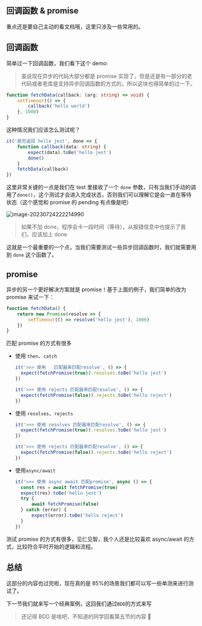 ## 回调函数 & promise

重点还是要自己主动的看文档哦，这里只涉及一些常用的。

## 回调函数

简单过一下回调函数，我们看下这个 demo:

> 虽说现在异步的代码大部分都是 promise 实现了，但是还是有一部分的老代码或者老库是支持异步回调函数的方式的，所以这块也得简单的过一下。

```ts
function fetchData(callback: (arg: string) => void) {
	setTimeout(() => {
		callback('hello world')
	}, 1000)
}
```

这种情况我们应该怎么测试呢？

```ts
it('是否返回 hello jest', done => {
	function callback(data: string) {
		expect(data).toBe('hello jest')
		done()
	}
	fetchData(callback)
})
```

这里非常关键的一点是我们在 test 里接收了一个 `done` 参数，只有当我们手动的调用了`done()`，这个测试才会进入完成状态，否则我们可以理解它是会一直在等待状态（这个感觉和 promise 的 pending 有点像是吧）

![image-20230724222214990](https://image.jimmyxuexue.top/img/202307242222095.png)

> 如果不加 done，程序会卡一段时间（等待）。从报错信息中也提示了我们，应该加上 done

这就是一个最重要的一个点，当我们需要测试一些异步回调函数时，我们就需要用到 `done` 这个函数了。

## promise

异步的另一个更好解决方案就是 promise！基于上面的例子，我们简单的改为 promise 来试一下：

```ts
function fetchData() {
	return new Promise(resolve => {
		setTimeout(() => resolve('hello jest'), 1000)
	})
}
```

匹配 promise 的方式有很多

- 使用 `then`、`catch`

  ```ts
  it('>>> 使用   匹配器来匹配resolve', () => {
  	expect(fetchPromise(true)).resolves.toBe('hello jest')
  })

  it('>>> 使用 rejects 匹配器来匹配resolve', () => {
  	expect(fetchPromise(false)).rejects.toBe('hello reject')
  })
  ```

- 使用 `resolves`、`rejects`

  ```ts
  it('>>> 使用 resolves 匹配器来匹配resolve', () => {
  	expect(fetchPromise(true)).resolves.toBe('hello jest')
  })

  it('>>> 使用 rejects 匹配器来匹配resolve', () => {
  	expect(fetchPromise(false)).rejects.toBe('hello reject')
  })
  ```

- 使用`async/await`

  ```ts
  it('>>> 使用 async await 匹配promise', async () => {
  	const res = await fetchPromise(true)
  	expect(res).toBe('hello jest')
  	try {
  		await fetchPromise(false)
  	} catch (error) {
  		expect(error).toBe('hello reject')
  	}
  })
  ```

测试 promise 的方式有很多，见仁见智，我个人还是比较喜欢 async/await 的方式，比较符合平时开始的逻辑和流程。

## 总结

这部分的内容也过完啦，现在真的是 85%的场景我们都可以写一些单测来进行测试了。

下一节我们就来写一个经典案例，这回我们通过`BDD`的方式来写

> 还记得 BDD 是啥吧，不知道的同学回看第五节的内容 🤭
